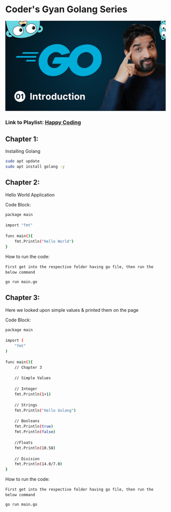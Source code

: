 # Coder's Gyan Golang Series

![Image](./image//YmGp5Uzh4ag-HD.jpg)

### Link to Playlist: [Happy Coding](https://www.youtube.com/playlist?list=PLXQpH_kZIxTWUe-Ee-DZEX5gfeoo4tHV6)


##  Chapter 1:

Installing Golang

```bash
sudo apt update
sudo apt install golang -y
```

## Chapter 2:

Hello World Application

Code Block:
```bash
package main

import "fmt"

func main(){
	fmt.Println("Hello World")
}
```

How to run the code:

```First get into the respective folder having go file, then run the below command```

``` bash 
go run main.go
```

## Chapter 3:

Here we looked upon simple values & printed them on the page

Code Block:

``` bash
package main

import (
	"fmt"
)

func main(){
	// Chapter 3

	// Simple Values

	// Integer
	fmt.Println(1+1)

	// Strings
	fmt.Println("Hello Golang")

	// Booleans
	fmt.Println(true)
	fmt.Println(false)

	//Floats
	fmt.Println(10.58)

	// Division
	fmt.Println(14.0/7.0)
}
```

How to run the code:

```First get into the respective folder having go file, then run the below command```

``` bash 
go run main.go
```
